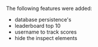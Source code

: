 The following features were added:
- database persistence's 
- leaderboard top 10
- username to track scores
- hide the inspect elements
